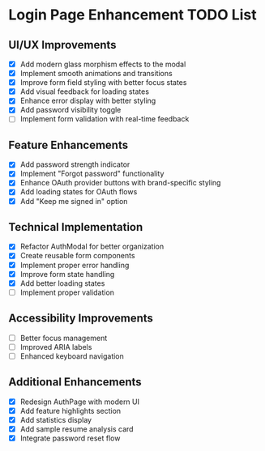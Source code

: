 # Login Page Enhancement TODO List

## UI/UX Improvements
- [x] Add modern glass morphism effects to the modal
- [x] Implement smooth animations and transitions
- [x] Improve form field styling with better focus states
- [x] Add visual feedback for loading states
- [x] Enhance error display with better styling
- [x] Add password visibility toggle
- [ ] Implement form validation with real-time feedback

## Feature Enhancements
- [x] Add password strength indicator
- [x] Implement "Forgot password" functionality
- [x] Enhance OAuth provider buttons with brand-specific styling
- [x] Add loading states for OAuth flows
- [x] Add "Keep me signed in" option

## Technical Implementation
- [x] Refactor AuthModal for better organization
- [x] Create reusable form components
- [x] Implement proper error handling
- [x] Improve form state handling
- [x] Add better loading states
- [ ] Implement proper validation

## Accessibility Improvements
- [ ] Better focus management
- [ ] Improved ARIA labels
- [ ] Enhanced keyboard navigation

## Additional Enhancements
- [x] Redesign AuthPage with modern UI
- [x] Add feature highlights section
- [x] Add statistics display
- [x] Add sample resume analysis card
- [x] Integrate password reset flow

